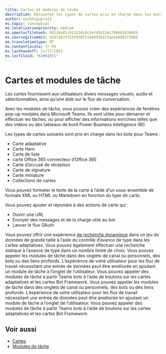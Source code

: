 ```yaml
---
title: Cartes et modules de tâche
description: Découvrez les types de cartes pris en charge dans les bots pour Teams, tels que les cartes adaptatives, la carte Hero, la carte miniature, etc. Découvrez les actions de carte et l’vot de modules de tâche dans les canaux, les bots ou les liens profonds.
author: surbhigupta12
ms.topic: conceptual
ms.localizationpriority: medium
ms.openlocfilehash: 08128a81c913134c8c2e7d5b124c796661636b85
ms.sourcegitcommit: d247a03ff53f058f11b94958473ae2e8962f2984
ms.translationtype: MT
ms.contentlocale: fr-FR
ms.lasthandoff: 11/17/2021
ms.locfileid: "61061971"
---
```

# <a name="cards-and-task-modules"></a>Cartes et modules de tâche

Les cartes fournissent aux utilisateurs divers messages visuels, audio et sélectionnables, ainsi qu’une aide sur le flux de conversation.

Avec les modules de tâche, vous pouvez créer des expériences de fenêtres pop-up modales dans Microsoft Teams. Ils sont utiles pour démarrer et effectuer les tâches, ou pour afficher des informations enrichies telles que des vidéos ou des tableaux de bord Power Business Intelligence (BI).

Les types de cartes suivants sont pris en charge dans les bots pour Teams :

* Carte adaptative
* Carte Hero
* Carte de liste
* carte Office 365 connecteur d’Office 365
* Carte d’accusé de réception
* Carte de signature
* Carte miniature
* Collections de cartes

Vous pouvez formater le texte de la carte à l’aide d’un sous-ensemble de formats XML ou HTML ou Markdown en fonction du type de carte.

Vous pouvez ajouter et répondre à des actions de carte qui :
* Ouvrir une URL
* Envoyer des messages et de la charge utile au bot
* Lancer le flux OAuth

Vous pouvez offrir une expérience [de recherche dynamique](~/task-modules-and-cards/cards/dynamic-search.md) dans un jeu de données de grande taille à l’aide du contrôle d’avance de type dans les cartes adaptatives. Vous pouvez également effectuer une recherche statique à l’avance de type dans un nombre limité de choix. Vous pouvez appeler les modules de tâche dans des onglets de canal ou personnels, des bots ou des liens profonds. L’expérience de votre utilisateur pour les flux de travail nécessitant une entrée de données peut être améliorée en ajoutant un module de tâche à l’onglet de l’utilisateur. Vous pouvez appeler des modules de tâche à partir Teams bots à l’aide de boutons sur les cartes adaptatives et les cartes Bot Framework.
Vous pouvez appeler les modules de tâche dans des onglets de canal ou personnels, des bots ou des liens profonds. L’expérience de votre utilisateur pour les flux de travail nécessitant une entrée de données peut être améliorée en ajoutant un module de tâche à l’onglet de l’utilisateur. Vous pouvez appeler des modules de tâche à partir Teams bots à l’aide de boutons sur les cartes adaptatives et les cartes Bot Framework.

## <a name="see-also"></a>Voir aussi

* [Cartes](~/task-modules-and-cards/what-are-cards.md)
* [Modules de tâche](~/task-modules-and-cards/what-are-task-modules.md)
